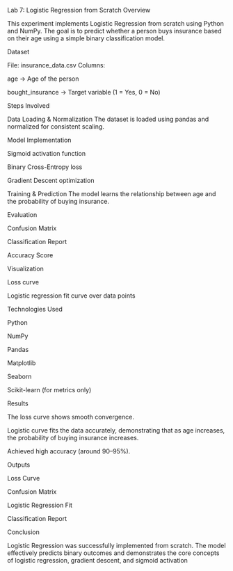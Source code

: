 Lab 7: Logistic Regression from Scratch
 Overview

This experiment implements Logistic Regression from scratch using Python and NumPy.
The goal is to predict whether a person buys insurance based on their age using a simple binary classification model.

 Dataset

File: insurance_data.csv
Columns:

age → Age of the person

bought_insurance → Target variable (1 = Yes, 0 = No)

 Steps Involved

Data Loading & Normalization
The dataset is loaded using pandas and normalized for consistent scaling.

Model Implementation

Sigmoid activation function

Binary Cross-Entropy loss

Gradient Descent optimization

Training & Prediction
The model learns the relationship between age and the probability of buying insurance.

Evaluation

Confusion Matrix

Classification Report

Accuracy Score

Visualization

Loss curve

Logistic regression fit curve over data points

 Technologies Used

Python 

NumPy

Pandas

Matplotlib

Seaborn

Scikit-learn (for metrics only)

 Results

The loss curve shows smooth convergence.

Logistic curve fits the data accurately, demonstrating that as age increases, the probability of buying insurance increases.

Achieved high accuracy (around 90–95%).

 Outputs

 Loss Curve

 Confusion Matrix

Logistic Regression Fit

 Classification Report

Conclusion

Logistic Regression was successfully implemented from scratch.
The model effectively predicts binary outcomes and demonstrates the core concepts of logistic regression, gradient descent, and sigmoid activation
